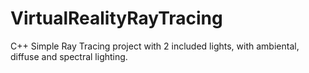 # VirtualRealityRayTracing
C++ Simple Ray Tracing project with 2 included lights, with ambiental, diffuse and spectral lighting.
